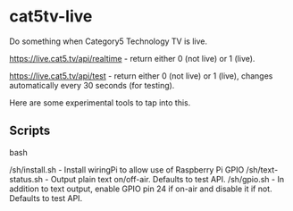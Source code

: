 # cat5tv-live
Do something when Category5 Technology TV is live.

https://live.cat5.tv/api/realtime - return either 0 (not live) or 1 (live).

https://live.cat5.tv/api/test - return either 0 (not live) or 1 (live), changes automatically every 30 seconds (for testing).

Here are some experimental tools to tap into this.

## Scripts

bash

/sh/install.sh - Install wiringPi to allow use of Raspberry Pi GPIO
/sh/text-status.sh - Output plain text on/off-air. Defaults to test API.
/sh/gpio.sh - In addition to text output, enable GPIO pin 24 if on-air and disable it if not. Defaults to test API.

